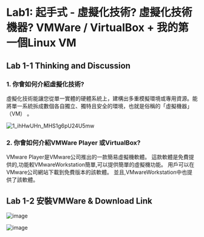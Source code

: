 # Lab1: 起手式 - 虛擬化技術? 虛擬化技術機器? VMWare / VirtualBox + 我的第一個Linux VM 

## Lab 1-1 Thinking and Discussion
### 1. 你會如何介紹虛擬化技術?
虛擬化技術能讓您從單一實體的硬體系統上，建構出多重模擬環境或專用資源。能將單一系統拆成數個各自獨立、獨特且安全的環境，也就是俗稱的「虛擬機器」（VM） 。

![1_ihHwUHn_MHS1g6pU24U5mw](https://user-images.githubusercontent.com/100060507/221393669-a42bbeaf-0dfd-4768-a9eb-dae0a3946919.png)

### 2. 你會如何介紹VMWare Player 或VirtualBox?
VMware Player是VMware公司推出的一款簡易虛擬機軟體。 這款軟體是免費提供的,功能較VMwareWorkstation簡單,可以提供簡單的虛擬機功能。 用戶可以在VMware公司網站下載到免費版本的該軟體。 並且,VMwareWorkstation中也提供了該軟體。

## Lab 1-2 安裝VMWare & Download Link

![image](https://user-images.githubusercontent.com/100060507/221397397-c1ba58fa-a5b2-4dbe-b3bf-36c79950195c.png)

![image](https://user-images.githubusercontent.com/100060507/224526501-be9f02f2-ab00-45e1-a6e3-4e33ee0fd002.png)

